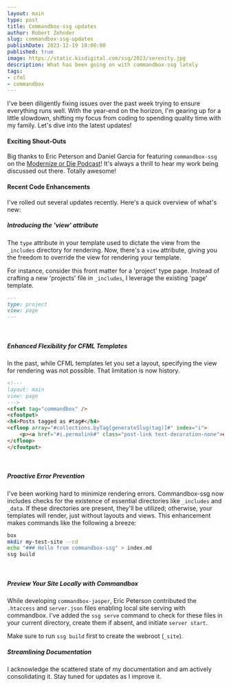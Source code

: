 ```yaml
---
layout: main
type: post
title: Commandbox-ssg updates
author: Robert Zehnder
slug: commandbox-ssg-updates
publishDate: 2023-12-19 18:00:00
published: true
image: https://static.kisdigital.com/ssg/2023/serenity.jpg
description: What has been going on with commandbox-ssg lately
tags:
- cfml
- commandbox
---
```


I've been diligently fixing issues over the past week trying to ensure everything runs well. With the year-end on the horizon, I'm gearing up for a little slowdown, shifting my focus from coding to spending quality time with my family. Let's dive into the latest updates!

#### Exciting Shout-Outs
Big thanks to Eric Peterson and Daniel Garcia for featuring `commandbox-ssg` on the [Modernize or Die Podcast](https://www.youtube.com/watch?v=BbBInJ9LgDo)! It's always a thrill to hear my work being discussed out there. Totally awesome!

#### Recent Code Enhancements
I've rolled out several updates recently. Here's a quick overview of what's new:
<br>

##### Introducing the 'view' attribute
The `type` attribute in your template used to dictate the view from the `_includes` directory for rendering. Now, there's a `view` attribute, giving you the freedom to override the view for rendering your template.

For instance, consider this front matter for a 'project' type page. Instead of crafting a new 'projects' file in `_includes`, I leverage the existing 'page' template.

```md
---
type: project
view: page	
---
```
<br>

##### Enhanced Flexibility for CFML Templates

In the past, while CFML templates let you set a layout, specifying the view for rendering was not possible. That limitation is now history.

```html
<!---
layout: main
view: page
--->
<cfset tag="commandbox" />
<cfoutput>
<h4>Posts tagged as #tag#</h4>
<cfloop array="#collections.byTag[generateSlug(tag)]#" index="i">
	<p><a href="#i.permalink#" class="post-link text-decoration-none">#i.title#</a></p>
</cfloop>
</cfoutput>
```
<br>

##### Proactive Error Prevention

I've been working hard to minimize rendering errors. Commandbox-ssg now includes checks for the existence of essential directories like `_includes` and `_data`. If these directories are present, they'll be utilized; otherwise, your templates will render, just without layouts and views. This enhancement makes commands like the following a breeze:

```bash
box
mkdir my-test-site --cd
echo "### Hello from commandbox-ssg" > index.md
ssg build
```
<br>

##### Preview Your Site Locally with Commandbox

While developing `commandbox-jasper`, Eric Peterson contributed the `.htaccess` and `server.json` files enabling local site serving with commandbox. I've added the `ssg serve` command to check for these files in your current directory, create them if absent, and initiate `server start`.

Make sure to run `ssg build` first to create the webroot (`_site`).
<br>

##### Streamlining Documentation

I acknowledge the scattered state of my documentation and am actively consolidating it. Stay tuned for updates as I improve it.